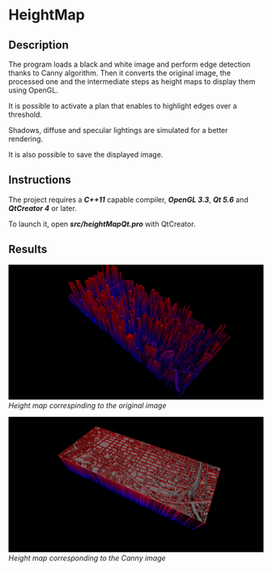 # HeightMap

## Description
The program loads a black and white image and perform edge detection thanks to Canny algorithm. Then it converts the original image, the processed one and the intermediate steps as height maps to display them using OpenGL. 

It is possible to activate a plan that enables to highlight edges over a threshold. 

Shadows, diffuse and specular lightings are simulated for a better rendering.

It is also possible to save the displayed image.


## Instructions
The project requires a ***C++11*** capable compiler, ***OpenGL 3.3***, ***Qt 5.6*** and ***QtCreator 4*** or later.

To launch it, open ***src/heightMapQt.pro*** with QtCreator.

## Results
![raw](/results/city_raw.png)
*Height map correspinding to the original image*

![Canny](/results/city_canny.png)
*Height map corresponding to the Canny image*
